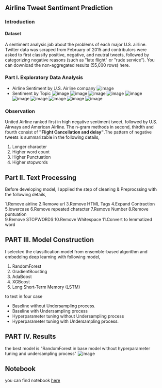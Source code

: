 ## Airline Tweet Sentiment Prediction
### Introduction
#### Dataset
A sentiment analysis job about the problems of each major U.S. airline. Twitter data was scraped from February of 2015 and contributors were asked to first classify positive, negative, and neutral tweets, followed by categorizing negative reasons (such as "late flight" or "rude service"). You can download the non-aggregated results (55,000 rows) here.
### Part I. Exploratory Data Analysis
- Airline Sentiment by U.S. Airline company
![image](https://user-images.githubusercontent.com/104628789/172572044-7b4fb199-1a90-4868-9dc9-541ab72ed5f3.png)
- Sentiment by Topic
![image](https://user-images.githubusercontent.com/104628789/172572171-755b85a8-434c-4a30-8adc-2f74ce9458f5.png)
![image](https://user-images.githubusercontent.com/104628789/172572278-f44b5a7e-3811-4db0-84fc-be943005ec9c.png)
![image](https://user-images.githubusercontent.com/104628789/172572541-dc28d391-3b27-4bd5-9290-b906e8d3061b.png)
![image](https://user-images.githubusercontent.com/104628789/172572584-e9b17345-469d-4155-a401-a1680247f63e.png)
![image](https://user-images.githubusercontent.com/104628789/172572657-29bf5412-c1eb-4691-895d-786b8956072a.png)
![image](https://user-images.githubusercontent.com/104628789/172572873-ebeafa55-db3f-4b8d-9433-5eb361983da9.png)
![image](https://user-images.githubusercontent.com/104628789/172572910-fb02eda0-662c-4ec8-80ad-abe13c20a4c4.png)
![image](https://user-images.githubusercontent.com/104628789/172572959-051faea3-a360-4ab8-b3f8-dc5b33b513b9.png)
![image](https://user-images.githubusercontent.com/104628789/172573003-abe016f4-288d-47ce-8f04-7eb699ef94b5.png)
![image](https://user-images.githubusercontent.com/104628789/172573054-cdb31200-c040-4f87-8ff7-4151ad2117bc.png)

### Observation
United Airline ranked first in high negative sentiment tweet, followed by U.S. Airways and American Airline. The n-gram methods in second, thirdth and fourth consist of **"Flight Cancellation and delay"**.The pattern of negative tweets is summarizable in the following details,
1. Longer character
2. Higher word count
3. Higher Punctuation
4. Higher stopwords

## Part II. Text Processing
Before developing model, I applied the step of cleaning & Preprocssing with the following details,

1.Remove airline
2.Remove url
3.Remove HTML Tags
4.Expand Contraction
5.lowercase 
6.Remove repeated character
7.Remove Number
8.Remove puntuation    
9.Remove STOPWORDS
10.Remove Whitespace
11.Convert to lemmatized word

## PART III. Model Construction

I selected the classification model from ensemble-based algorithm and embedding deep learning with following model,
1. RandomForest
2. GradientBoosting
3. AdaBoost
4. XGBoost
5. Long Short-Term Memory (LSTM)

to test in four case
- Baseline without Undersampling process.
- Baseline with Undersampling process
- Hyperparameter tuning without Undersampling process
- Hyperparameter tuning with Undersampling process.

## PART IV. Results

the best model is "RandomForest in base model without hyperparameter tuning and undersampling process"
![image](https://user-images.githubusercontent.com/104628789/172577851-b1bf73ab-284a-47fb-94cc-3cbc93ae4a20.png)

## Notebook
you can find notebook [here](https://github.com/WarintornNawong/Portfolio/blob/main/Airline%20Tweet%20Sentiment%20Prediction/US%20Airline%20Tweet%20Sentiment%20Analysis.ipynb)
